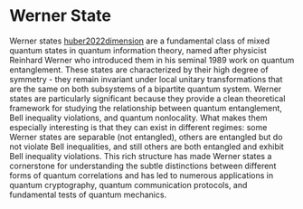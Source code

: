 # Werner State

Werner states [huber2022dimension](@cite) are a fundamental class of mixed
quantum states in quantum information theory, named after physicist Reinhard
Werner who introduced them in his seminal 1989 work on quantum entanglement.
These states are characterized by their high degree of symmetry - they remain
invariant under local unitary transformations that are the same on both
subsystems of a bipartite quantum system. Werner states are particularly
significant because they provide a clean theoretical framework for studying the
relationship between quantum entanglement, Bell inequality violations, and
quantum nonlocality. What makes them especially interesting is that they can
exist in different regimes: some Werner states are separable (not entangled),
others are entangled but do not violate Bell inequalities, and still others are
both entangled and exhibit Bell inequality violations. This rich structure has
made Werner states a cornerstone for understanding the subtle distinctions
between different forms of quantum correlations and has led to numerous
applications in quantum cryptography, quantum communication protocols, and
fundamental tests of quantum mechanics.
